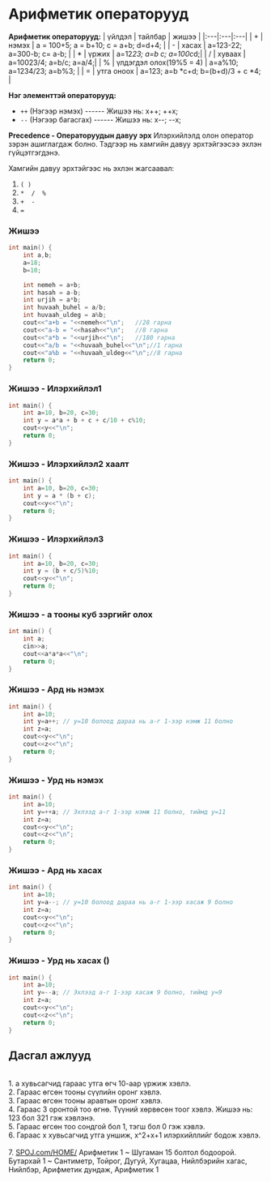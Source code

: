 # Арифметик операторууд

<!-- </p> 4. cout<<"Хүссэн текстээ бичээрэй" << huvisagch<<"\n";
</p> 5. cin >> huvisagch<<"\n";
<br><br><br> -->

**Арифметик операторууд:** 
| үйлдэл | тайлбар | жишээ |
|:---|:---|:---|
| + | нэмэх | a = 100+5; a = b+10; c = a+b; d=d+4; |
| - | хасах | a=123-22; a=300-b; c= a-b;  |
| * | үржих | a=12*23; a=b *c; a=100*c*d;|
| / | хуваах | a=10023/4; a=b/c; a=a/4;|
| % | үлдэгдэл олох(19%5 = 4) | a=a%10; a=1234/23; a=b%3; |
| = | утга оноох | a=123; a=b *c+d; b=(b+d)/3 + c *4; |

**Нэг элементтэй операторууд:** 
- `++` (Нэгээр нэмэх) ------ Жишээ нь: x++; ++x;
- `--` (Нэгээр багасгах) ------ Жишээ нь: x--; --x;

**Precedence - Операторуудын давуу эрх**
Илэрхийлэлд олон оператор зэрэн ашиглагдаж болно. Тэдгээр нь хамгийн давуу эрхтэйгээсээ эхлэн гүйцэтгэгдэнэ. 

Хамгийн давуу эрхтэйгээс нь эхлэн жагсаавал:
1. `( )` 
2. `*  /  %`
3. `+  -`
4. `=`



### Жишээ
```cpp
int main() {
    int a,b;
    a=18;
    b=10;

    int nemeh = a+b;
    int hasah = a-b;
    int urjih = a*b;
    int huvaah_buhel = a/b;
    int huvaah_uldeg = a%b; 
    cout<<"a+b = "<<nemeh<<"\n";   //28 гарна
    cout<<"a-b = "<<hasah<<"\n";   //8 гарна
    cout<<"a*b = "<<urjih<<"\n";   //180 гарна
    cout<<"a/b = "<<huvaah_buhel<<"\n";//1 гарна
    cout<<"a%b = "<<huvaah_uldeg<<"\n";//8 гарна
    return 0;
}
``` 

### Жишээ - Илэрхийлэл1
```cpp
int main() {
    int a=10, b=20, c=30;
    int y = a*a + b + c + c/10 + c%10;
    cout<<y<<"\n";
    return 0;
}
```

### Жишээ - Илэрхийлэл2 хаалт
```cpp
int main() {
    int a=10, b=20, c=30;
    int y = a * (b + c);
    cout<<y<<"\n";
    return 0;
}
```

### Жишээ - Илэрхийлэл3
```cpp
int main() {
    int a=10, b=20, c=30;
    int y = (b + c/5)%10;
    cout<<y<<"\n";
    return 0;
}
```

### Жишээ - a тооны куб зэргийг олох
```cpp
int main() {
    int a;
    cin>>a;
    cout<<a*a*a<<"\n";
    return 0;
}
```

### Жишээ - Ард нь нэмэх
```cpp
int main() {
    int a=10;
    int y=a++; // y=10 болоод дараа нь a-г 1-ээр нэмж 11 болно
    int z=a;
    cout<<y<<"\n";
    cout<<z<<"\n";
    return 0;
}
```
### Жишээ - Урд нь нэмэх
```cpp
int main() {
    int a=10;
    int y=++a; // Эхлээд a-г 1-ээр нэмж 11 болно, тиймд y=11
    int z=a;
    cout<<y<<"\n";
    cout<<z<<"\n";
    return 0;
}
```
### Жишээ - Ард нь хасах
```cpp
int main() {
    int a=10;
    int y=a--; // y=10 болоод дараа нь a-г 1-ээр хасаж 9 болно
    int z=a;
    cout<<y<<"\n";
    cout<<z<<"\n";
    return 0;
}
```

### Жишээ - Урд нь хасах ()
```cpp
int main() {
    int a=10;
    int y=--a; // Эхлээд a-г 1-ээр хасаж 9 болно, тиймд y=9
    int z=a;
    cout<<y<<"\n";
    cout<<z<<"\n";
    return 0;
}
```




## Дасгал ажлууд ##
<br>1. a хувьсагчид гараас утга өгч 10-аар үржиж хэвлэ.
<br>2. Гараас өгсөн тооны сүүлийн оронг хэвлэ.
<br>3. Гараас өгсөн тооны аравтын оронг хэвлэ.
<br>4. Гараас 3 оронтой тоо өгнө. Түүний хөрвөсөн тоог хэвлэ. Жишээ нь: 123 бол 321 гэж хэвлэнэ.
<br>5. Гараас өгсөн тоо сондгой бол 1, тэгш бол 0 гэж хэвлэ.
<br>6. Гараас x хувьсагчид утга уншиж, x^2+x+1 илэрхийллийг бодож хэвлэ.  
<br>7. [SPOJ.com/HOME/](https://www.spoj.com/HOME/problems/main/) 
Арифметик 1 ~ Шугаман 15 болтол бодоорой.
Бутархай 1 ~ Сантиметр, Тойрог, Дугуй, Хугацаа, Нийлбэрийн хагас, Нийлбэр, Арифметик дундаж, Арифметик 1

